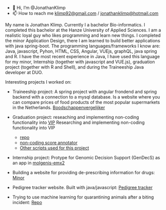 - 👋 Hi, I’m @JonathanKlimp
- 📫 How to reach me klimp92@gmail.com / jonathanklimp@hotmail.com

My name is Jonathan Klimp. Currently I a bachelor Bio-informatics. I completed this bachelor at the Hanze University of Applied Sciences. 
I am a realistic loyal guy who likes programming and learn new things. I completed the minor Application Design,
there I am learned to build better applications with java spring-boot. The programming languages/frameworks I know are: Java, javascript, Pyhon, HTML, CSS, Angular, VUEjs, graphQL, java spring and R. 
I have the most recent experience in Java, I have used this language for my minor, Internship (together with javascript and VUE.js), graduation project (together with R and Shell), and during the Traineeship Java developer at DUO.


Interesting projects I worked on:
- Traineeship project: A spring project with angular frondend and spring backend with a connection to a mysql database. Is a website where you can compare prices of food products of the most popular supermarkets in the Netherlands. [Boodschappenvergelijker](https://github.com/JonathanKlimp/boodschappen_vergelijker)

- Graduation project: reseaching and implementing non-coding functionality into [VIP](https://github.com/molgenis/vip)
Researching and implementing non-coding functionality into VIP 
  - [repo](https://github.com/molgenis/vip/tree/feat/non-coding) 
  - [non-coding score annotator](https://github.com/molgenis/vip-decision-tree/tree/feat/annotation) 
  - [Other scripts used for this project](https://github.com/JonathanKlimp/Graduation-scripts)

- Internship project: Protype for Genomic Decision Support (GenDecS) as an app in [molgenis-emx2](https://github.com/JonathanKlimp/molgenis-emx2/tree/master/apps/gendecs)

- Building a website for providing de-prescribing information for drugs: [Minor](https://github.com/MinorApplicationDesign/MinorApplicationDesign)

- Pedigree tracker website. Built with java/javascript: [Pedigree tracker](https://bitbucket.org/JonathanKlimp/thema10/src/master/)

- Trying to use machine learning for quarantining animals after a biting incident: [Repo](https://bitbucket.org/JonathanKlimp/thema09/src/master/)

